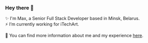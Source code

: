 ### Hey there 👋

✨ I'm Max, a Senior Full Stack Developer based in Minsk, Belarus.  
⚡ I’m currently working for iTechArt.


🔭 You can find more information about me and my experience [here](https://max-starling-cv.web.app/).

<!--
**Max-Starling/Max-Starling** is a ✨ _special_ ✨ repository because its `README.md` (this file) appears on your GitHub profile.

Here are some ideas to get you started:

- 🔭 I’m currently working on ...
- 🌱 I’m currently learning ...
- 👯 I’m looking to collaborate on ...
- 🤔 I’m looking for help with ...
- 💬 Ask me about ...
- 📫 How to reach me: ...
- 😄 Pronouns: ...
- ⚡ Fun fact: ...
-->

